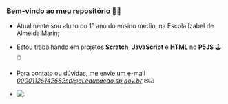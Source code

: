 ### Bem-vindo ao meu repositório 🤠🔹

 - Atualmente sou aluno do 1° ano do ensino médio, na Escola Izabel de Almeida Marin;
 - Estou trabalhando em projetos **Scratch**, **JavaScript** e **HTML** no **P5JS** 🕹🖱
 - Para contato ou dúvidas, me envie um e-mail *00001126142682sp@al.educacao.sp.gov.br* ✉☑

 - ![.](https://media.tenor.com/mzYeCcOutXcAAAAi/sonic.gif)
